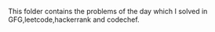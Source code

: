 This folder contains the problems of the day which I solved in GFG,leetcode,hackerrank and codechef.
